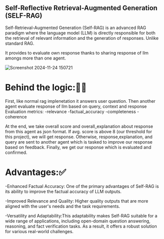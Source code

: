## Self-Reflective Retrieval-Augmented Generation (SELF-RAG)

Self-Retrieval-Augmented Generation (Self-RAG) is an advanced RAG paradigm where the language model (LLM) is directly responsible for both the retrieval of relevant information and the generation of responses. Unlike standard RAG.

It provides to evaluate own response thanks to sharing response of llm amongs more than one agent.

![Screenshot 2024-11-24 150721](https://github.com/user-attachments/assets/df0bf321-1d48-4c44-8fcb-e3ab0120066c)

# Behind the logic:🧩🚀

First, like normal rag implenetation it answers user question. Then another agent evaluate response of llm  based on query, context  and response 
Evaluation metrics:
-relevance
-factual_accuracy
-completeness
-coherence

At the end, we take overall score and overall_explanation about response from this agent as json format.
If avg. score is above 8 (our threshold for this project), we will get response.
Otherwise, response,explanation, and query are sent to another agent which is tasked  to improve our response based on feedback.
Finally, we get our response which is evaluated and confirmed.

# Advantages:✅

-Enhanced Factual Accuracy: One of the primary advantages of Self-RAG is its ability to improve the factual accuracy of LLM outputs.

-Improved Relevance and Quality: Higher quality outputs that are more aligned with the user's needs and the task requirements.

-Versatility and Adaptability:This adaptability makes Self-RAG suitable for a wide range of applications, including open-domain question answering, reasoning, and fact verification tasks. As a result, it offers a robust solution for various real-world challenges.
